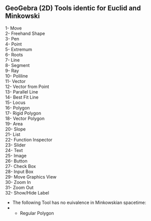 ## GeoGebra (2D) Tools identic for Euclid and Minkowski
1-  Move<br>
2-  Freehand Shape<br>
3-  Pen<br>
4-  Point<br>
5-  Extremum<br>
6-  Roots<br>
7-  Line<br>
8-  Segment<br>
9-  Ray<br>
10- Poliline<br>
11- Vector<br>
12- Vector from Point<br>
13- Parallel Line<br>
14- Best Fit Line<br>
15- Locus<br>
16- Polygon<br>
17- Rigid Polygon<br>
18- Vector Polygon<br>
19- Area<br>
20- Slope<br>
21- List<br>
22- Function Inspector<br>
23- Slider<br>
24- Text<br>
25- Image<br>
26- Button<br>
27- Check Box<br>
28- Input Box<br>
29- Move Graphics View<br>
30- Zoom In<br>
31- Zoom Out<br>
32- Show/Hide Label<br>
* The following Tool has no euivalence in Minkowskian spacetime:
* * Regular Polygon
